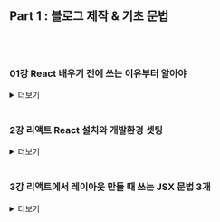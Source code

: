 ## Part 1 : 블로그 제작 & 기초 문법
<br>
<br>

### 01강 React 배우기 전에 쓰는 이유부터 알아야

<details>
<summary>더보기</summary>

React 왜 씁니까

리액트 문법부터 들이밀면 누구나 이해가 가지 않습니다. 

리액트의 정확한 용도를 알아야 리액트라는 라이브러리를 이해할 수 있는데 

Naver Vibe, Flipkart, Instagram 이런 웹사이트 들어가봅시다.

들어가면 페이지 전환 같은게 새로고침 없이 부드럽게 동작합니다.


이런 사이트들을 Single Page Application 이라고 하는데

- html 파일을 1개만 쓰고

- 다른 페이지를 보여주고 싶을 때 html 부분만 샥 갈아치워서 보여줍니다.

그래서 부드럽게 동작합니다. 

<br>

쌩자바스크립트로도 만들 수는 있지만 코드가 너무 길어지는 관계로

리액트라는 자바스크립트 라이브러리를 설치해서 사용하면 이걸 더 쉽게 만들 수 있습니다.

그래서 리액트라는 라이브러리를 배우고 사용하는 것입니다. 

<br>

- 리액트 쓰는 또 다른 이유들은
    - html을 함수, array, object 이런 곳에 보관하고 재사용할 수 있어서

- 큰 프로젝트일 수록 html 관리 편리해짐
    - React Native를 쓰면 같은 리액트 문법으로 모바일 앱개발도 가능합니다.

거기선 html css 문법만 약간 다릅니다.

<br>

실은 리액트와 비슷한 자바스크립트 라이브러리가 많습니다.

Vue, Svelte, SolidJS 이런게 요즘 뜨고 있긴 한데

이 중에 리액트가 가장 틀딱이고 유저가 가장 많기 때문에 리액트를 쓰도록 합시다. 
</details>
<br>

### 2강 리액트 React 설치와 개발환경 셋팅

<details>
<summary>더보기</summary>


폴더 구조

node_modules 폴더: 라이브러리 보관함

public 폴더: static 파일 모아놓는 곳

src 폴더: 코드 짜는 곳

package.json: 프로젝트 정보

#### 개발환경 셋팅


1. 구글에 Nodejs 검색해서 LTS라고 써있는 버전을 설치합시다.

- 남자답게 숫자 높은 최신버전 써도 되는데 그로 인한 버그와 배포시 에러는 알아서 감수해야함

- 설치 경로는 C드라이브 어쩌구 되어있는거 바꾸지말고 그대로 쓰는게 좋습니다.

- 설치 중 chocolatey 어쩌구는 설치 안하셔도 됩니다.


2. Visual Studio Code 에디터도 구글에 검색해서 설치합니다.

(기존 에디터 쓰셔도 되지만 터미널을 기존에 안다뤄본 분들은 필수)


Q. 맥북은 다른가요? 

A. 다른거 없음


#### 리액트 프로젝트 생성은

1. 작업용 폴더를 하나 만들어줍니다

찾기좋게 바탕화면에 만드는게 어떨까요. 

2. 폴더에 shift + 우클릭해서 여기서 powershell 열기를 누릅니다.

맥북은 손가락 두개 클릭해서 터미널열기 누르면 됩니다. 


3. 그럼 터미널이라는게 나오는데 

npx create-react-app blog  
이거 그대로 입력하고 엔터누르면 프로젝트 생성 끝입니다.

blog 대신 여러분의 리액트 프로젝트명을 기입해보십시오 

안되면 하단을 참고해서 에러를 해결해보거나 

npm create vite@latest 입력해서 Vite 써서 리액트 셋팅해도 됩니다. 이거 입력하면 터미널에 여러가지 입력하라고 핱텐데 그대로 입력하면 됩니다. 


4. 에디터에서 프로젝트 오픈하려면  

프로젝트 설치했으면 프로젝트이름의 폴더가 하나 생성되는데 (저는 blog)

그 폴더를 에디터로 오픈해서 코드짜면 됩니다.  

Visual studio code 에디터 켠 다음에 File - Open Folder 누른다음에 아까 생성된 blog 폴더 선택하면 됩니다.


5. App.js가 메인페이지임

src 폴더 안에 있는 App.js 이게 메인페이지니까 거기다가 코드짜면 됩니다. 


6. 내 사이트를 브라우저로 미리보기 띄우고 싶으면 

에디터 상단메뉴중에 Terminal - New Terminal 누릅니다. 

그럼 터미널이 뜨는데 거기다가 npm start 입력후 엔터치면 미리보기 뜹니다. 


- 저처럼 blog 같은 프로젝트명이 터미널에 안뜨면 폴더오픈을 제대로 안한것입니다. 폴더 오픈부터 잘하십쇼

- 브라우저 자동으로 안뜨면 localhost:3000 이라고 크롬 브라우저 열고 직접 입력해주세요


----------------------------------


터미널에 뭐 입력할 때 20% 확률로 에러가 뜹니다.

해결방법을 알아봅시다. 이러면 대부분 해결이고 이거 외엔 구글검색 ㄱㄱ 


Q1. 저는 리액트 프로젝트 설치가 10분 이상 오래걸려요 


스타벅스에서 하지 말고 집에서 합시다.



Q2. "npx command not found 어쩌구" 에러


- 터미널 다시 껐다 켜보세요
- 대부분 nodejs 제대로 설치 안해서 그렇습니다. 옛날 버전이라 그럴 수 있습니다.
- 맥북이면 brew 그런거 쓰지 말고 다운받읍시다.
- 윈도우는 C 드라이브에 얌전히 설치합시다.
- 리눅스는 알아서 nodejs 설치나 버전 업데이트 명령어 잘 입력하면 될듯요



Q3. 맥북인데 "permission이 없어요" 에러


프로젝트 생성시 저런 에러가 뜨면 터미널에 

sudo npx create-react-app blog 입력해보면 됩니다.

비번입력하라고 하면 맥북 비번 입력하면 됩니다.


Q4. 윈도우인데 "허가되지 않은 스크립트 입니다 어쩌구~" 에러


윈도우 하단 검색메뉴에서 Powershell 검색 - 우클릭 - 관리자 권한으로 실행한 뒤

Set-ExecutionPolicy Unrestricted

라고 대소문자 하나라도 틀리지않고 입력하고 엔터칩니다.

그 다음에 뭐 선택하라고 하면 y 누르고 엔터치면 될듯요

그럼 이제 npx, npm으로 뭐 하는거 잘됩니다.


Q5. The engine "node" is incompatible with this module 에러 


npx로 설치시 이런 에러가 있을 수 있습니다. nodejs 버전이 낮거나 너무 높다는 뜻이며 

nodejs를 요구하는 버전으로 재설치하시면 됩니다.



Q6. npm 어쩌구 입력시 안되면 


https://imspear.tistory.com/31 이런거 참고해서 환경변수 등록해봅시다.



Q7. 윈도우인데 아직도 터미널에서 뭐 하는거 안되면
- 이상한 보안프로그램 끄십시요 특히 Ahnlab security 어쩌구
- 작업폴더를 오픈한 다음 파일 - Powershell 열기 - 관리자권한으로 열기 누른 다음

거기서 npx 어쩌구 해서 프로젝트 생성해봅시다.


Q8. 그래도 뭔가 안되면


npm create vite@latest 명령어로 vite 써서 설치해도 됩니다.

설치 후엔 프로젝트 폴더 오픈해서 터미널에서 npm install 눌러야하고 

미리보기 시작 명령어는 npm run dev입니다.

이외에도 에러 경우의 수가 매우 많기 때문에 정확한 에러메시지 직접 검색이 답입니다.


#### (참고)

버전에러 등으로 강의와 같은 리액트 버전에서 코딩하고 싶다면

1. 하단 첨부파일을 압축푸신 뒤에 그 폴더를 에디터로 오픈합니다.

2. 에디터 상단에서 Terminal - New Terminal 오픈하신 다음 npm install 을 입력하시면 필요한 라이브러리들이 설치됩니다.

3. 이제 똑같이 코딩하시면 됩니다.

(문제가 생길경우 빼곤 굳이 저랑 똑같은 버전을 맞출 필요는 없습니다.)
</details>
<br>

### 3강 리액트에서 레이아웃 만들 때 쓰는 JSX 문법 3개

<details>
<summary>더보기</summary>

이상한 사람들이 리액트 쓸데없이 어렵게 가르치는데

리액트라고 뭔가 어렵고 복잡하게 코드짜야하고 그런거 아닙니다. 

그냥 기존처럼 html css 짜서 웹페이지 만들어나가면 됩니다. 

그런데 html 대신 JSX라는걸 쓰는데 이거 사용법을 알아봅시다.


리액트프로젝트의 App.js로 들어갑시다


App.js가 여러분의 메인페이지입니다.
여기 이미 채워져있던 쓸데없는 html들은 싹 비우고 시작합시다.


<div> 하나만 남기면 됩니다. 


```javascript
import 어쩌구;

function App(){
  return (
    <div className="App">
      //다지움 ㅅㄱ
    </div>
  )
}
```

이제 깔끔한 백지상태에서 시작할 수 있습니다. 

코드 수정했으면 파일 저장을 해야 미리보기 화면에서 잘 보입니다. 



#### 본격적으로 블로그 상단 nav를 제작해봅시다.

간단한 블로그를 만들어볼 것인데 상단메뉴가 있으면 좋을 것 같으니 만들어봅시다.

리액트 환경이라고 뭔가 다르고 심오하게 코드짠다고 오해하는 분들이 많은데

웹페이지 레이아웃은 그냥 옛 방식 그대로 똑같이 <div> 떡칠해서 짜면 됩니다.


```javascript
(App.js)

function App(){
  return (
    <div className="App">
      <div className="black-nav">
        <h4>블로그임</h4>
      </div>
    </div>
  )
}
```

```css
(App.css)

.black-nav {
  background : black;
  width : 100%;
  display : flex;
  color : white;
  padding : 20px;
}
```

CSS 스타일은 App.css 파일 열어서 집어넣으면 됩니다. 

저장 잘 하면 검은색 상단메뉴가 생성됩니다. 

아이잘했어요



#### JSX 문법 1. html에 class 넣을 땐 className

잘보면 평소에 짜던 html/css와 다른 부분이 있습니다.

스타일을 주기 위한 class명을 넣을 때 class=" " 가 아니라 className=" " 이렇게 쓰는 부분이 좀 다른데 

왜냐면 실은 App.js에 짜고 있는건 html이 아니라 JSX라고 부르는 이상한 언어라서 그렇습니다. 


원래 리액트환경에서 <div>하나 만들고 싶으면 자바스크립트로

React.createElement('div', null) 

이딴 식으로 어렵게 코드짜야합니다. 

근데 그러면 유저들 다 도망가기 때문에 JSX라는 언어를 대신 사용합니다.

JSX는 html과 사용방식은 비슷합니다.



근데 JSX는 일종의 자바스크립트라서 

자바스크립트에서 사용하는 예약어인 class라는 키워드를 막 사용하시면 안됩니다.

그래서 class=" " 넣고 싶으면 className이라고 써야합니다.

이것이 JSX 다루는 첫째 문법이고 외우고 지나가도록 합시다. 



#### JSX 문법 2. 변수를 html에 꽂아넣을 때는 {중괄호}

자바스크립트 변수같은 곳에 있던 자료를 

html 중간에 꽂아서 보여주고 싶을 때가 많습니다. 

어떻게 하는지 알아봅시다.


```javascript
function App(){

  let post = '강남 우동 맛집';
  return (
    <div className="App">
      <div className="black-nav">
        <div>블로그임</div>
        <div>여기에 저 변수에 있던거 꽂고 싶으면?</div>
      </div>
    </div>
  )
}
```

일단 위에 post라는 변수를 만들어서 잠깐 문자를 저장해놨습니다.

변수가 뭐냐고요?

변수는 길고 복잡한 자료를 잠깐 한 단어에 저장해서 쓸 수 있는 고마운 문법이고 var let const 키워드로 아무데나 만들면 됩니다. 


아무튼 저 let post 안에 있던 자료를 <div>안에 꽂아넣고 싶으면 어떻게하죠?

옛날 자바스크립트 문법을 쓴다면 document.getElementById().innerHTML = ?? 이런 식이었겠지만

리액트에서는 더 쉽게 데이터를 꽂아넣을 수 있습니다. 


```javascript
function App(){

  let post = '강남 우동 맛집';
  return (
    <div className="App">
      <div className="black-nav">
        <div>블로그임</div>
        <div>{ post }</div>
      </div>
    </div>
  )
}
```

중괄호안에 데이터바인딩하고 싶은 변수명만 담으시면 됩니다.

그럼 미리보기화면에서 <div>강남 우동 맛집</div> 요게 출력됩니다. 

틀딱개발자들은 여기서 매우 편리함을 느낍니다. 여러분도 뭔가 느끼는척 하십시오



```javascript
function App(){

  let post = '강남 우동 맛집';
  return (
    <div className="App">
      <div className="black-nav">
        <div>블로그임</div>
        <div>{ post }</div>
      </div>
    </div>
  )
}
```

온갖 곳에 {} 중괄호를 열어서 변수들을 집어넣을 수 있습니다.

href, id, className, src 등 여러가지 html 속성들에도 가능합니다.

위처럼 쓰면 <div className="red"> 이렇게 되겠군요.


참고로 변수에 있던걸 html에 꽂아넣는 작업을 있어보이는 말로 데이터바인딩이라고 합니다. 



#### JSX 문법 3. html에 style속성 넣고싶으면 

<div style="color : blue"> 이런걸 넣고 싶으면

JSX 상에서는 style={ } 안에 { } 자료형으로 집어넣어야합니다. 

```javascript
<div style={ {color : 'blue', fontSize : '30px'} }> 글씨 </div>
```

이렇게 넣어야합니다.

- { 속성명 : '속성값' } 이렇게 넣으면 됩니다. 

- 근데 font-size 처럼 속성명에 대쉬기호를 쓸 수 없습니다.


대쉬기호 대신 모든 단어를 붙여써야합니다. 붙여쓸 땐 앞글자를 대문자로 치환해야합니다. 


css 파일 열기 귀찮을 때 쓰면 됩니다.
</details>
<br>